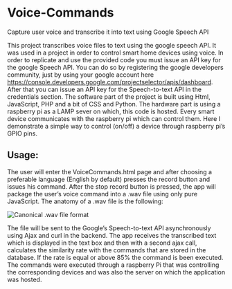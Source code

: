 # Voice-Commands
Capture user voice and transcribe it into text using Google Speech API

This project transcribes voice files to text using the google speech API. It was used in a project in order to control smart home devices using voice. In order to replicate and use the provided code you must issue an API key for the google Speech API. You can do so by registering the google developers community, just by using your google account here https://console.developers.google.com/projectselector/apis/dashboard. After that you can issue an API key for the Speech-to-text API in the credentials section. The software part of the project is built using Html, JavaScript, PHP and a bit of CSS and Python. The hardware part is using a raspberry pi as a LAMP sever on which, this code is hosted. Every smart device communicates with the raspberry pi which can control them. Here I demonstrate a simple way to control (on/off) a device through raspberry pi’s GPIO pins.

## Usage: 
The user will enter the VoiceCommands.html page and after choosing a preferable language (English by default) 
presses the record button and issues his command. After the stop record button is pressed, the app will package the user’s voice command into a .wav file using only pure JavaScript. The anatomy of a .wav file is the following:

![Canonical .wav file format](http://soundfile.sapp.org/doc/WaveFormat/wav-sound-format.gif ) 

The file will be sent to the Google’s Speech-to-text API asynchronously using Ajax and curl in the backend. The app receives the transcribed text which is displayed in the text box and then with a second ajax call, calculates the similarity rate with the commands that are stored in the database. If the rate is equal or above 85% the command is been executed. The commands were executed through a raspberry Pi that was controlling the corresponding devices and was also the server on which the application was hosted.
